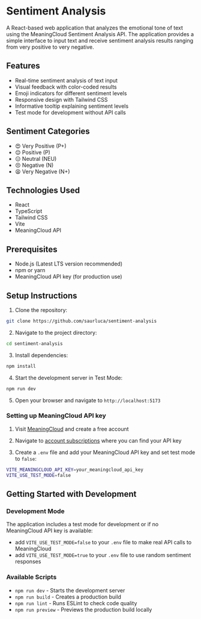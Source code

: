 # Sentiment Analysis

A React-based web application that analyzes the emotional tone of text using the MeaningCloud Sentiment Analysis API. The application provides a simple interface to input text and receive sentiment analysis results ranging from very positive to very negative.

## Features

- Real-time sentiment analysis of text input
- Visual feedback with color-coded results
- Emoji indicators for different sentiment levels
- Responsive design with Tailwind CSS
- Informative tooltip explaining sentiment levels
- Test mode for development without API calls

## Sentiment Categories

- 😍 Very Positive (P+)
- 😌 Positive (P)
- 😑 Neutral (NEU)
- 😣 Negative (N)
- 😫 Very Negative (N+)

## Technologies Used

- React
- TypeScript
- Tailwind CSS
- Vite
- MeaningCloud API

## Prerequisites

- Node.js (Latest LTS version recommended)
- npm or yarn
- MeaningCloud API key (for production use)


## Setup Instructions

1. Clone the repository:

```bash
git clone https://github.com/saurluca/sentiment-analysis
```

2. Navigate to the project directory:

```bash
cd sentiment-analysis
```

3. Install dependencies:

```bash
npm install
```

4. Start the development server in Test Mode:

```bash
npm run dev
```

5. Open your browser and navigate to `http://localhost:5173`

### Setting up MeaningCloud API key

1. Visit [MeaningCloud](https://www.meaningcloud.com/developer/login) and create a free account

2. Navigate to [account subscriptions](https://www.meaningcloud.com/developer/account/subscriptions) where you can find your API key

3. Create a `.env` file and add your MeaningCloud API key and set test mode to `false`:

```bash
VITE_MEANINGCLOUD_API_KEY=your_meaningcloud_api_key
VITE_USE_TEST_MODE=false
```

## Getting Started with Development


### Development Mode
The application includes a test mode for development or if no MeaningCloud API key is available:
- add `VITE_USE_TEST_MODE=false` to your `.env` file to make real API calls to MeaningCloud
- add `VITE_USE_TEST_MODE=true` to your `.env` file to use random sentiment responses

### Available Scripts

- `npm run dev` - Starts the development server
- `npm run build` - Creates a production build
- `npm run lint` - Runs ESLint to check code quality
- `npm run preview` - Previews the production build locally

